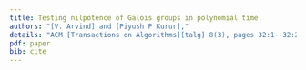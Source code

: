 ```yaml
---
title: Testing nilpotence of Galois groups in polynomial time.
authors: "[V. Arvind] and [Piyush P Kurur],"
details: "ACM [Transactions on Algorithms][talg] 8(3), pages 32:1--32:22,"
pdf: paper
bib: cite
---
```

